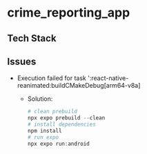 # crime_reporting_app

## Tech Stack

## Issues

- Execution failed for task ':react-native-reanimated:buildCMakeDebug[arm64-v8a]

  - Solution:

    ```powershell
    # clean prebuild
    npx expo prebuild --clean
    # install dependencies
    npm install
    # run expo
    npx expo run:android
    ```
